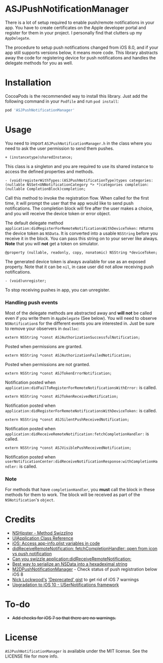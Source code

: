 # ASJPushNotificationManager

There is a lot of setup required to enable push/remote notifications in your app. You have to create certificates on the Apple developer portal and register for them in your project. I personally find that clutters up my `AppDelegate`.

The procedure to setup push notifications changed from iOS 8.0, and if your app still supports versions below, it means more code. This library abstracts away the code for registering device for push notifications and handles the delegate methods for you as well.

# Installation

CocoaPods is the recommended way to install this library. Just add the following command in your `Podfile` and run `pod install`:

```ruby
pod 'ASJPushNotificationManager'
```

# Usage

You need to import `ASJPushNotificationManager.h` in the class where you need to ask the user permission to send them pushes. 

```objc
+ (instancetype)sharedInstance;
```

This class is a singleton and you are required to use its shared instance to access the defined properties and methods.

```objc
- (void)registerWithTypes:(ASJPushNotificationType)types categories:(nullable NSSet<UNNotificationCategory *> *)categories completion:(nullable CompletionBlock)completion;
```

Call this method to invoke the registration flow. When called for the first time, it will prompt the user that the app would like to send push notifications. The completion block will fire after the user makes a choice, and you will receive the device token or error object.

The default delegate method `application:didRegisterForRemoteNotificationsWithDeviceToken:` returns the device token as `NSData`. It is converted into a usable `NSString` before you receive it in the block. You can pass this string on to your server like always. **Note** that you will **not** get a token on simulator.

```objc
@property (nullable, readonly, copy, nonatomic) NSString *deviceToken;
```

The generated device token is always available for use as an exposed property. Note that it can be `nil`, in case user did not allow receiving push notifications.

```objc
- (void)unregister;
```

To stop receiving pushes in app, you can unregister.

### Handling push events

Most of the delegate methods are abstracted away and **will not** be called even if you write them in `AppDelegate` (See below). You will need to observe `NSNotification`s for the different events you are interested in. Just be sure to remove your observers in `dealloc`:

```objc
extern NSString *const ASJAuthorizationSuccessfulNotification;
```

Posted when permissions are granted.

```objc
extern NSString *const ASJAuthorizationFailedNotification;
```

Posted when permissions are not granted.

```objc
extern NSString *const ASJTokenErrorNotification;
```

Notification posted when `application:didFailToRegisterForRemoteNotificationsWithError:` is called.

```objc
extern NSString *const ASJTokenReceivedNotification;
```

Notification posted when `application:didRegisterForRemoteNotificationsWithDeviceToken:` is called.

```objc
extern NSString *const ASJSilentPushReceivedNotification;
```

Notification posted when `application:didReceiveRemoteNotification:fetchCompletionHandler:` is called.

```objc
extern NSString *const ASJVisiblePushReceivedNotification;
```

Notification posted when `userNotificationCenter:didReceiveNotificationResponse:withCompletionHandler:` is called.

### Note

For methods that have `completionHandler`, you **must** call the block in these methods for them to work. The block will be received as part of the `NSNotification`'s `object`.

# Credits

- [NSHipster - Method Swizzling](http://nshipster.com/method-swizzling)
- [UIApplication Class Reference](https://developer.apple.com/library/ios/documentation/UIKit/Reference/UIApplication_Class/index.html#//apple_ref/occ/instm/UIApplication/unregisterForRemoteNotifications)
- [iOS: Access app-info.plist variables in code](http://stackoverflow.com/questions/9530075/ios-access-app-info-plist-variables-in-code)
- [didReceiveRemoteNotification: fetchCompletionHandler: open from icon vs push notification](http://stackoverflow.com/questions/22085234/didreceiveremotenotification-fetchcompletionhandler-open-from-icon-vs-push-not)
- [Can you swizzle application:didReceiveRemoteNotification:](http://stackoverflow.com/questions/20483159/can-you-swizzle-applicationdidreceiveremotenotification/33493541#33493541)
- [Best way to serialize an NSData into a hexadeximal string](http://stackoverflow.com/questions/1305225/best-way-to-serialize-an-nsdata-into-a-hexadeximal-string)
- [M2DPushNotificationManager](https://github.com/0x0c/M2DPushNotificationManager) - Check status of push registration below iOS 8
- [Nick Lockwood's](https://github.com/nicklockwood) ['Deprecated' gist](https://gist.github.com/nicklockwood/d63c69ba2f40a33d7aa4) to get rid of iOS 7 warnings
- [Upgradation to iOS 10 - USerNotifications framework](https://www.plotprojects.com/blog/migrating-from-uilocalnotification-ios-10-dev-guide/)

# To-do

- ~~Add checks for iOS 7 so that there are no warnings.~~

# License

`ASJPushNotificationManager` is available under the MIT license. See the LICENSE file for more info.
